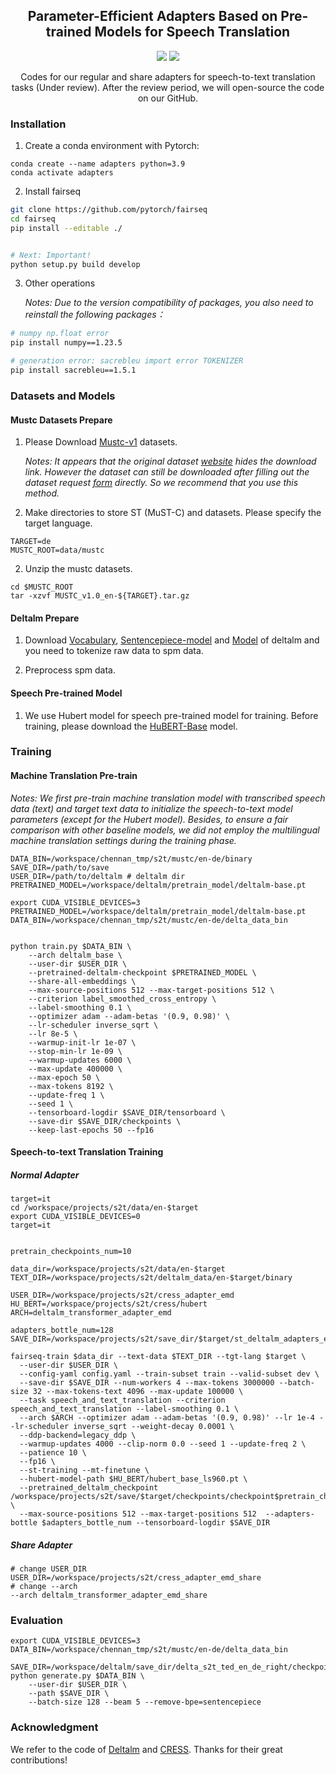






<h2 align="center">
Parameter-Efficient Adapters Based on Pre-trained Models for Speech Translation
</h2>

<p align="center">
  <!-- <img src="https://img.shields.io/badge/EMNLP-2023-brightgreen"> -->
  <!-- <under review><img src="http://img.shields.io/badge/Paper-PDF-red.svg"></a> -->
  <img src="https://img.shields.io/badge/License-Apache%202.0-blue.svg">
  <img src="https://img.shields.io/badge/PyTorch-%23EE4C2C.svg?e&logo=PyTorch&logoColor=white">
</p>

<p align="center">
Codes for our regular and share adapters for speech-to-text translation tasks (Under review).
After the review period, we will open-source the code on our GitHub.
</p>


### Installation

1. Create a conda environment with Pytorch:

```
conda create --name adapters python=3.9
conda activate adapters
```

2. Install fairseq

```bash
git clone https://github.com/pytorch/fairseq
cd fairseq
pip install --editable ./


# Next: Important!
python setup.py build develop
```

3. Other operations

    *Notes: Due to the version compatibility of packages, you also need to reinstall the following packages：*

```bash
# numpy np.float error 
pip install numpy==1.23.5

# generation error: sacrebleu import error TOKENIZER 
pip install sacrebleu==1.5.1
```

### Datasets and Models


<!-- #### Mustc v1 -->
#### Mustc Datasets Prepare

1. Please Download [Mustc-v1](https://docs.google.com/forms/d/e/1FAIpQLSer9jNfUtxbi610n3T6diXRlANBbuzShsCje-GtKs1Sngh0YQ/viewform?pli=1) datasets. 

   *Notes: It appears that the original dataset [website](https://www.fbk.eu/en/research-centers/) hides the download link. However the dataset can still be downloaded after filling out the dataset request [form](https://docs.google.com/forms/d/e/1FAIpQLSer9jNfUtxbi610n3T6diXRlANBbuzShsCje-GtKs1Sngh0YQ/viewform?pli=1) directly. So we recommend that you use this method.*

2. Make directories to store ST (MuST-C) and datasets. Please specify the target language.

```
TARGET=de
MUSTC_ROOT=data/mustc
```

2. Unzip the mustc datasets.
```
cd $MUSTC_ROOT
tar -xzvf MUSTC_v1.0_en-${TARGET}.tar.gz
```

#### Deltalm Prepare
1.  Download [Vocabulary](https://deltalm.blob.core.windows.net/deltalm/dict.txt), [ Sentencepiece-model](https://deltalm.blob.core.windows.net/deltalm/spm.model) and [Model](https://deltalm.blob.core.windows.net/deltalm/deltalm-base.pt) of deltalm and you need to tokenize raw data to spm data. 

2.  Preprocess spm data. 

#### Speech Pre-trained Model 

1. We use Hubert model for speech pre-trained model for training. Before training, please download the [HuBERT-Base](https://dl.fbaipublicfiles.com/hubert/hubert_base_ls960.pt) model.






### Training



#### Machine Translation Pre-train
*Notes: We first pre-train machine translation model with transcribed speech data (text) and target text data to initialize the speech-to-text model parameters (except for the Hubert model). Besides, to ensure a fair comparison with other baseline models, we did not employ the multilingual machine translation settings during the training phase.*
```
DATA_BIN=/workspace/chennan_tmp/s2t/mustc/en-de/binary
SAVE_DIR=/path/to/save
USER_DIR=/path/to/deltalm # deltalm dir
PRETRAINED_MODEL=/workspace/deltalm/pretrain_model/deltalm-base.pt

export CUDA_VISIBLE_DEVICES=3
PRETRAINED_MODEL=/workspace/deltalm/pretrain_model/deltalm-base.pt
DATA_BIN=/workspace/chennan_tmp/s2t/mustc/en-de/delta_data_bin


python train.py $DATA_BIN \
    --arch deltalm_base \
    --user-dir $USER_DIR \
    --pretrained-deltalm-checkpoint $PRETRAINED_MODEL \
    --share-all-embeddings \
    --max-source-positions 512 --max-target-positions 512 \
    --criterion label_smoothed_cross_entropy \
    --label-smoothing 0.1 \
    --optimizer adam --adam-betas '(0.9, 0.98)' \
    --lr-scheduler inverse_sqrt \
    --lr 8e-5 \
    --warmup-init-lr 1e-07 \
    --stop-min-lr 1e-09 \
    --warmup-updates 6000 \
    --max-update 400000 \
    --max-epoch 50 \
    --max-tokens 8192 \
    --update-freq 1 \
    --seed 1 \
    --tensorboard-logdir $SAVE_DIR/tensorboard \
    --save-dir $SAVE_DIR/checkpoints \
    --keep-last-epochs 50 --fp16
```






#### Speech-to-text Translation Training

##### Normal Adapter

```
target=it
cd /workspace/projects/s2t/data/en-$target
export CUDA_VISIBLE_DEVICES=0
target=it


pretrain_checkpoints_num=10

data_dir=/workspace/projects/s2t/data/en-$target
TEXT_DIR=/workspace/projects/s2t/deltalm_data/en-$target/binary

USER_DIR=/workspace/projects/s2t/cress_adapter_emd
HU_BERT=/workspace/projects/s2t/cress/hubert
ARCH=deltalm_transformer_adapter_emd

adapters_bottle_num=128
SAVE_DIR=/workspace/projects/s2t/save_dir/$target/st_deltalm_adapters_emd_$adapters_bottle_num

fairseq-train $data_dir --text-data $TEXT_DIR --tgt-lang $target \
  --user-dir $USER_DIR \
  --config-yaml config.yaml --train-subset train --valid-subset dev \
  --save-dir $SAVE_DIR --num-workers 4 --max-tokens 3000000 --batch-size 32 --max-tokens-text 4096 --max-update 100000 \
  --task speech_and_text_translation --criterion speech_and_text_translation --label-smoothing 0.1 \
  --arch $ARCH --optimizer adam --adam-betas '(0.9, 0.98)' --lr 1e-4 --lr-scheduler inverse_sqrt --weight-decay 0.0001 \
  --ddp-backend=legacy_ddp \
  --warmup-updates 4000 --clip-norm 0.0 --seed 1 --update-freq 2 \
  --patience 10 \
  --fp16 \
  --st-training --mt-finetune \
  --hubert-model-path $HU_BERT/hubert_base_ls960.pt \
  --pretrained_deltalm_checkpoint /workspace/projects/s2t/save/$target/checkpoints/checkpoint$pretrain_checkpoints_num.pt \
  --max-source-positions 512 --max-target-positions 512  --adapters-bottle $adapters_bottle_num --tensorboard-logdir $SAVE_DIR
```

##### Share Adapter

```
# change USER_DIR
USER_DIR=/workspace/projects/s2t/cress_adapter_emd_share
# change --arch
--arch deltalm_transformer_adapter_emd_share
```

### Evaluation


```
export CUDA_VISIBLE_DEVICES=3
DATA_BIN=/workspace/chennan_tmp/s2t/mustc/en-de/delta_data_bin

SAVE_DIR=/workspace/deltalm/save_dir/delta_s2t_ted_en_de_right/checkpoints/checkpoint5.pt
python generate.py $DATA_BIN \
    --user-dir $USER_DIR \
    --path $SAVE_DIR \
    --batch-size 128 --beam 5 --remove-bpe=sentencepiece
```





### Acknowledgment

We refer to the code of [Deltalm](https://github.com/microsoft/unilm/tree/master/deltalm) and [CRESS](https://github.com/ictnlp/CRESS). Thanks for their great contributions!

